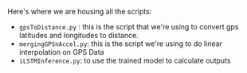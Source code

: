 
Here's where we are housing all the scripts:

* `gpsToDistance.py` : this is the script that we're using to convert gps latitudes and longitudes to distance. 
* `mergingGPSnAccel.py`: this is the script we're using to do linear interpolation on GPS Data
* `iLSTMInference.py`: to use the trained model to calculate outputs
